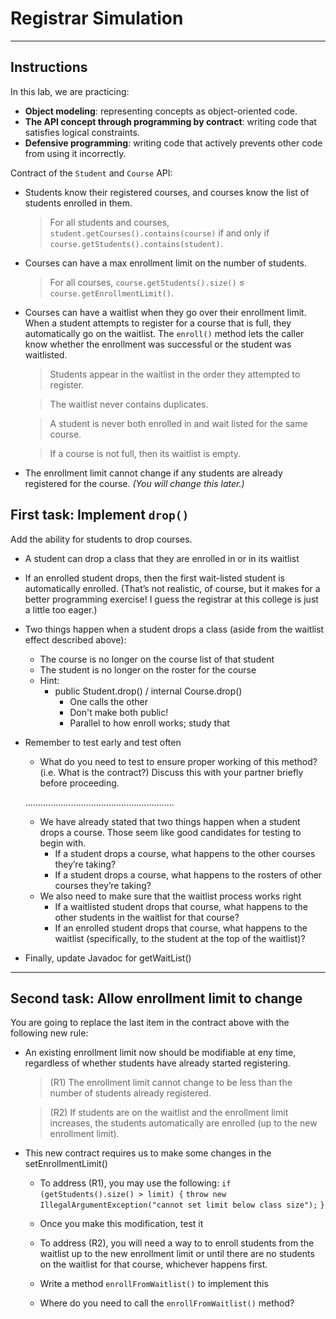 # Registrar Simulation






----------------------------------------------------------------
Instructions
----------------------------------------------------------------




In this lab, we are practicing:

- **Object modeling**: representing concepts as object-oriented code.
- **The API concept through programming by contract**: writing code that satisfies logical constraints.
- **Defensive programming**: writing code that actively prevents other code from using it incorrectly.






Contract of the `Student` and `Course` API:

- Students know their registered courses, and courses know the list of students enrolled in them.
    > For all students and courses, `student.getCourses().contains(course)` if and only if `course.getStudents().contains(student)`.

- Courses can have a max enrollment limit on the number of students. 
    > For all courses, `course.getStudents().size()` ≤ `course.getEnrollmentLimit()`.

- Courses can have a waitlist when they go over their enrollment limit. When a student attempts to register for a course that is full, they automatically go on the waitlist. The `enroll()` method lets the caller know whether the enrollment was successful or the student was waitlisted.
    > Students appear in the waitlist in the order they attempted to register.
    
    > The waitlist never contains duplicates.
    
    > A student is never both enrolled in and wait listed for the same course.
    
    > If a course is not full, then its waitlist is empty.

- The enrollment limit cannot change if any students are already registered for the course. _(You will change this later.)_






## First task: Implement `drop()`

Add the ability for students to drop courses.

- A student can drop a class that they are enrolled in or in its waitlist
- If an enrolled student drops, then the first wait-listed student is automatically enrolled. (That’s not realistic, of course, but it makes for a better programming exercise! I guess the registrar at this college is just a little too eager.)
- Two things happen when a student drops a class (aside from the waitlist effect described above):
    - The course is no longer on the course list of that student
    - The student is no longer on the roster for the course
    - Hint:
        - public Student.drop() / internal Course.drop()
            - One calls the other
            - Don't make both public!
            - Parallel to how enroll works; study that
- Remember to test early and test often
    - What do you need to test to ensure proper working of this method? (i.e. What is the contract?) Discuss this with your partner briefly before proceeding.
    
    ...........................................................
    - We have already stated that two things happen when a student drops a course. Those seem like good candidates for testing to begin with.
        - If a student drops a course, what happens to the other courses they’re taking? 
        - If a student drops a course, what happens to the rosters of other courses they’re taking?
    - We also need to make sure that the waitlist process works right
        - If a waitlisted student drops that course, what happens to the other students in the waitlist for that course?
        - If an enrolled student drops that course, what happens to the waitlist (specifically, to the student at the top of the waitlist)?
        
- Finally, update Javadoc for getWaitList()
--- 




## Second task: Allow enrollment limit to change

You are going to replace the last item in the contract above with the following new rule:

- An existing enrollment limit now should be modifiable at eny time, regardless of whether students have already started registering.
    > (R1) The enrollment limit cannot change to be less than the number of students already registered.
    
    > (R2) If students are on the waitlist and the enrollment limit increases, the students automatically are enrolled (up to the new enrollment limit).
    
- This new contract requires us to make some changes in the setEnrollmentLimit()
    - To address (R1), you may use the following:
    `if (getStudents().size() > limit) {`
            `throw new IllegalArgumentException("cannot set limit below class size");`
`}`

    - Once you make this modification, test it 
    
    - To address (R2), you will need a way to to enroll students from the waitlist up to the new enrollment limit or until there are no students on the waitlist for that course, whichever happens first. 
    - Write a method `enrollFromWaitlist()` to implement this
    - Where do you need to call the `enrollFromWaitlist()` method? 





